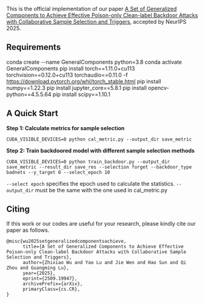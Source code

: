 
This is the official implementation of our paper [A Set of Generalized Components to Achieve Effective Poison-only Clean-label Backdoor Attacks with Collaborative Sample Selection and Triggers](https://arxiv.org/abs/2509.19947), accepted by NeurIPS 2025. 

## Requirements
conda create --name GeneralComponents python=3.8
conda activate GeneralComponents
pip install torch==1.11.0+cu113 torchvision==0.12.0+cu113 torchaudio==0.11.0 -f https://download.pytorch.org/whl/torch_stable.html
pip install numpy==1.22.3
pip install jupyter_core==5.8.1
pip install opencv-python==4.5.5.64
pip install scipy==1.10.1

## A Quick Start
**Step 1: Calculate metrics for sample selection**

```
CUDA_VISIBLE_DEVICES=0 python cal_metric.py --output_dir save_metric
```

**Step 2: Train backdoored model with different sample selection methods**

```
CUDA_VISIBLE_DEVICES=0 python train_backdoor.py --output_dir save_metric --result_dir save_res --selection forget --backdoor_type badnets --y_target 0 --select_epoch 10
```

`--select epoch` specifies the epoch used to calculate the statistics. `--output_dir` must be the same with the one used in cal_metric.py

## Citing
If this work or our codes are useful for your research, please kindly cite our paper as follows.

```
@misc{wu2025setgeneralizedcomponentsachieve,
      title={A Set of Generalized Components to Achieve Effective Poison-only Clean-label Backdoor Attacks with Collaborative Sample Selection and Triggers}, 
      author={Zhixiao Wu and Yao Lu and Jie Wen and Hao Sun and Qi Zhou and Guangming Lu},
      year={2025},
      eprint={2509.19947},
      archivePrefix={arXiv},
      primaryClass={cs.CR},
}
```
